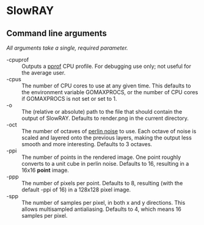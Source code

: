SlowRAY
=======

Command line arguments
----------------------
_All arguments take a single, required parameter._

<dl>
<dt>-cpuprof</dt>
<dd>Outputs a <a href="http://google-perftools.googlecode.com/svn/trunk/doc/cpuprofile.html">pprof</a> CPU profile. For debugging use only; not useful for the average user.</dd>
<dt>-cpus</dt>
<dd>The number of CPU cores to use at any given time. This defaults to the environment variable GOMAXPROCS, or the number of CPU cores if GOMAXPROCS is not set or set to 1.</dd>
<dt>-o</dt>
<dd>The (relative or absolute) path to the file that should contain the output of SlowRAY. Defaults to render.png in the current directory.</dd>
<dt>-oct</dt>
<dd>The number of octaves of <a href="http://mrl.nyu.edu/~perlin/noise/">perlin noise</a> to use. Each octave of noise is scaled and layered onto the previous layers, making the output less smooth and more interesting. Defaults to 3 octaves.</dd>
<dt>-ppi</dt>
<dd>The number of points in the rendered image. One point roughly converts to a unit cube in perlin noise. Defaults to 16, resulting in a 16x16 <strong>point</strong> image.</dd>
<dt>-ppp</dt>
<dd>The number of pixels per point. Defaults to 8, resulting (with the default -ppi of 16) in a 128x128 pixel image.</dd>
<dt>-spp</dt>
<dd>The number of samples per pixel, in both x and y directions. This allows multisampled antialiasing. Defaults to 4, which means 16 samples per pixel.</dd>
</dl>
